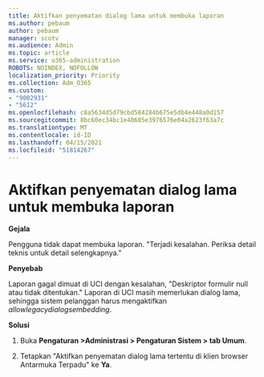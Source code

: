```yaml
---
title: Aktifkan penyematan dialog lama untuk membuka laporan
ms.author: pebaum
author: pebaum
manager: scotv
ms.audience: Admin
ms.topic: article
ms.service: o365-administration
ROBOTS: NOINDEX, NOFOLLOW
localization_priority: Priority
ms.collection: Adm_O365
ms.custom:
- "9002931"
- "5612"
ms.openlocfilehash: c8a5634d5d79cbd584284b675e5db4e448a0d157
ms.sourcegitcommit: 8bc60ec34bc1e40685e3976576e04a2623f63a7c
ms.translationtype: MT
ms.contentlocale: id-ID
ms.lasthandoff: 04/15/2021
ms.locfileid: "51814267"
---
```

# <a name="enable-embedding-legacy-dialogs-to-open-reports"></a>Aktifkan penyematan dialog lama untuk membuka laporan

**Gejala**

Pengguna tidak dapat membuka laporan. "Terjadi kesalahan. Periksa detail teknis untuk detail selengkapnya."

**Penyebab**

Laporan gagal dimuat di UCI dengan kesalahan, "Deskriptor formulir null atau tidak ditentukan." Laporan di UCI masih memerlukan dialog lama, sehingga sistem pelanggan harus mengaktifkan *allowlegacydialogsembedding*.

**Solusi**

1. Buka **Pengaturan >Administrasi > Pengaturan Sistem > tab Umum**.

2. Tetapkan "Aktifkan penyematan dialog lama tertentu di klien browser Antarmuka Terpadu" ke **Ya**.
